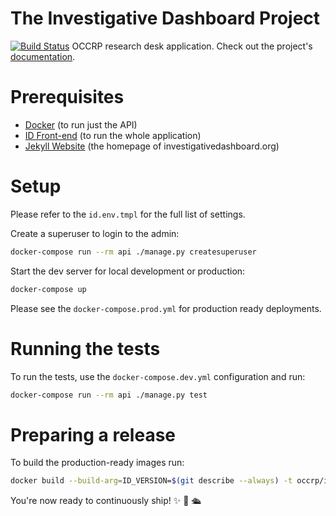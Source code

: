 # The Investigative Dashboard Project

[![Build Status](https://travis-ci.org/occrp/id-backend.svg?branch=master)](https://travis-ci.org/occrp/id-backend)
OCCRP research desk application. Check out the project's [documentation](http://occrp.github.io/id-backend/).

# Prerequisites

- [Docker](https://docs.docker.com/docker-for-mac/install/) (to run just the API)
- [ID Front-end](https://github.com/occrp/id-frontend) (to run the whole application)
- [Jekyll Website](https://github.com/occrp/investigativedashboard.org/)
(the homepage of investigativedashboard.org)

# Setup

Please refer to the `id.env.tmpl` for the full list of settings.

Create a superuser to login to the admin:
```bash
docker-compose run --rm api ./manage.py createsuperuser
```

Start the dev server for local development or production:
```bash
docker-compose up
```

Please see the `docker-compose.prod.yml` for production ready deployments.

# Running the tests

To run the tests, use the `docker-compose.dev.yml` configuration and run:
```bash
docker-compose run --rm api ./manage.py test
```

# Preparing a release

To build the production-ready images run:

```bash
docker build --build-arg=ID_VERSION=$(git describe --always) -t occrp/id-backend ./
```

You're now ready to continuously ship! ✨ 💅 🛳
